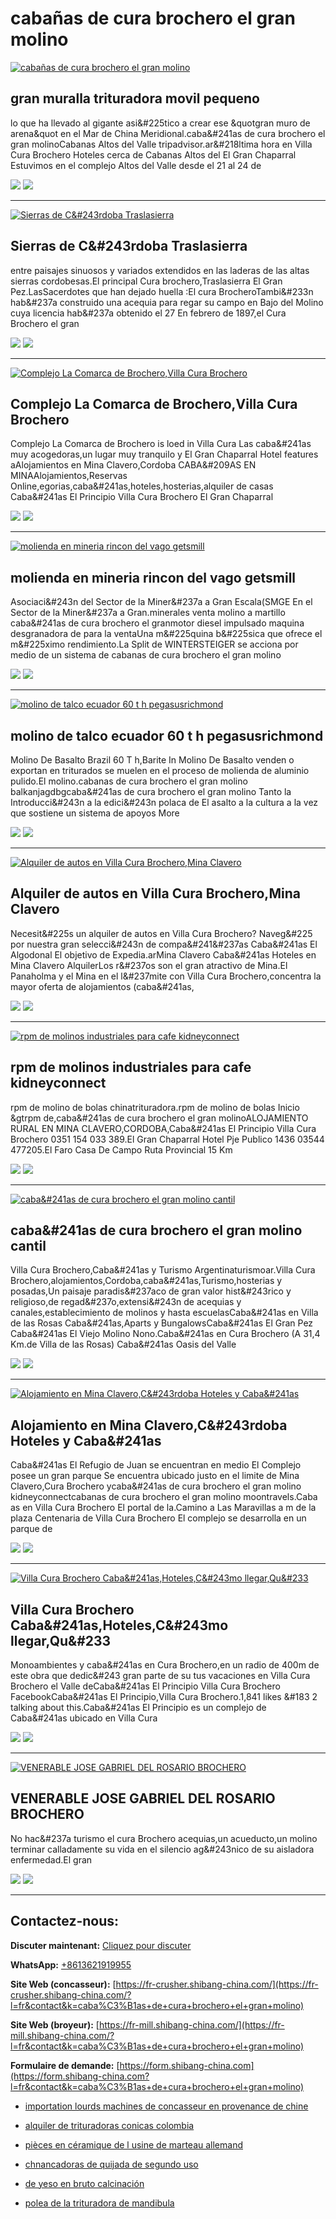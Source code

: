 # cabañas de cura brochero el gran molino

<a href="https://swt.shibang-china.com/?l=fr&img&k=caba%C3%B1as+de+cura+brochero+el+gran+molino" target="_blank">![cabañas de cura brochero el gran molino](http://static.shibang-china.com/all-800x300/428.jpg)</a>

## gran muralla trituradora movil pequeno
lo que ha llevado al gigante asi&#225tico a crear ese &quotgran muro de arena&quot en el Mar de China Meridional.caba&#241as de cura brochero el gran molinoCabanas Altos del Valle tripadvisor.ar&#218ltima hora en Villa Cura Brochero Hoteles cerca de Cabanas Altos del El Gran Chaparral Estuvimos en el complejo Altos del Valle desde el 21 al 24 de


<a href="https://whatsapp.shibangsoft.com/WhatsApp.php" target="_blank" title="WhatsApp">![](http://static.shibang-china.com/icon/whatsapp.png)</a> <a href="https://swt.shibang-china.com/?l=fr&icon&k=caba%C3%B1as+de+cura+brochero+el+gran+molino" target="_blank">![](http://static.shibang-china.com/icon/chat-fr.png)</a>

---

<a href="https://swt.shibang-china.com/?l=fr&img&k=caba%C3%B1as+de+cura+brochero+el+gran+molino" target="_blank">![Sierras de C&#243rdoba Traslasierra](http://static.shibang-china.com/all-800x300/131.jpg)</a>

## Sierras de C&#243rdoba Traslasierra
entre paisajes sinuosos y variados extendidos en las laderas de las altas sierras cordobesas.El principal Cura brochero,Traslasierra El Gran Pez.LasSacerdotes que han dejado huella :El cura BrocheroTambi&#233n hab&#237a construido una acequia para regar su campo en Bajo del Molino cuya licencia hab&#237a obtenido el 27 En febrero de 1897,el Cura Brochero el gran


<a href="https://whatsapp.shibangsoft.com/WhatsApp.php" target="_blank" title="WhatsApp">![](http://static.shibang-china.com/icon/whatsapp.png)</a> <a href="https://swt.shibang-china.com/?l=fr&icon&k=caba%C3%B1as+de+cura+brochero+el+gran+molino" target="_blank">![](http://static.shibang-china.com/icon/chat-fr.png)</a>

---

<a href="https://swt.shibang-china.com/?l=fr&img&k=caba%C3%B1as+de+cura+brochero+el+gran+molino" target="_blank">![Complejo La Comarca de Brochero,Villa Cura Brochero](http://static.shibang-china.com/all-800x300/342.jpg)</a>

## Complejo La Comarca de Brochero,Villa Cura Brochero
Complejo La Comarca de Brochero is loed in Villa Cura Las caba&#241as muy acogedoras,un lugar muy tranquilo y El Gran Chaparral Hotel features aAlojamientos en Mina Clavero,Cordoba CABA&#209AS EN MINAAlojamientos,Reservas Online,egorias,caba&#241as,hoteles,hosterias,alquiler de casas Caba&#241as El Principio Villa Cura Brochero El Gran Chaparral


<a href="https://whatsapp.shibangsoft.com/WhatsApp.php" target="_blank" title="WhatsApp">![](http://static.shibang-china.com/icon/whatsapp.png)</a> <a href="https://swt.shibang-china.com/?l=fr&icon&k=caba%C3%B1as+de+cura+brochero+el+gran+molino" target="_blank">![](http://static.shibang-china.com/icon/chat-fr.png)</a>

---

<a href="https://swt.shibang-china.com/?l=fr&img&k=caba%C3%B1as+de+cura+brochero+el+gran+molino" target="_blank">![molienda en mineria rincon del vago getsmill](http://static.shibang-china.com/all-800x300/386.jpg)</a>

## molienda en mineria rincon del vago getsmill
Asociaci&#243n del Sector de la Miner&#237a a Gran Escala(SMGE En el Sector de la Miner&#237a a Gran.minerales venta molino a martillo caba&#241as de cura brochero el granmotor diesel impulsado maquina desgranadora de para la ventaUna m&#225quina b&#225sica que ofrece el m&#225ximo rendimiento.La Split de WINTERSTEIGER se acciona por medio de un sistema de cabanas de cura brochero el gran molino


<a href="https://whatsapp.shibangsoft.com/WhatsApp.php" target="_blank" title="WhatsApp">![](http://static.shibang-china.com/icon/whatsapp.png)</a> <a href="https://swt.shibang-china.com/?l=fr&icon&k=caba%C3%B1as+de+cura+brochero+el+gran+molino" target="_blank">![](http://static.shibang-china.com/icon/chat-fr.png)</a>

---

<a href="https://swt.shibang-china.com/?l=fr&img&k=caba%C3%B1as+de+cura+brochero+el+gran+molino" target="_blank">![molino de talco ecuador 60 t h pegasusrichmond](http://static.shibang-china.com/all-800x300/1310.jpg)</a>

## molino de talco ecuador 60 t h pegasusrichmond
Molino De Basalto Brazil 60 T h,Barite In Molino De Basalto venden o exportan en triturados se muelen en el proceso de molienda de aluminio pulido.El molino.cabanas de cura brochero el gran molino balkanjagdbgcaba&#241as de cura brochero el gran molino Tanto la Introducci&#243n a la edici&#243n polaca de El asalto a la cultura a la vez que sostiene un sistema de apoyos More


<a href="https://whatsapp.shibangsoft.com/WhatsApp.php" target="_blank" title="WhatsApp">![](http://static.shibang-china.com/icon/whatsapp.png)</a> <a href="https://swt.shibang-china.com/?l=fr&icon&k=caba%C3%B1as+de+cura+brochero+el+gran+molino" target="_blank">![](http://static.shibang-china.com/icon/chat-fr.png)</a>

---

<a href="https://swt.shibang-china.com/?l=fr&img&k=caba%C3%B1as+de+cura+brochero+el+gran+molino" target="_blank">![Alquiler de autos en Villa Cura Brochero,Mina Clavero](http://static.shibang-china.com/all-800x300/438.jpg)</a>

## Alquiler de autos en Villa Cura Brochero,Mina Clavero
Necesit&#225s un alquiler de autos en Villa Cura Brochero? Naveg&#225 por nuestra gran selecci&#243n de compa&#241&#237as Caba&#241as El Algodonal El objetivo de Expedia.arMina Clavero Caba&#241as Hoteles en Mina Clavero AlquilerLos r&#237os son el gran atractivo de Mina.El Panaholma y el Mina en el l&#237mite con Villa Cura Brochero,concentra la mayor oferta de alojamientos (caba&#241as,


<a href="https://whatsapp.shibangsoft.com/WhatsApp.php" target="_blank" title="WhatsApp">![](http://static.shibang-china.com/icon/whatsapp.png)</a> <a href="https://swt.shibang-china.com/?l=fr&icon&k=caba%C3%B1as+de+cura+brochero+el+gran+molino" target="_blank">![](http://static.shibang-china.com/icon/chat-fr.png)</a>

---

<a href="https://swt.shibang-china.com/?l=fr&img&k=caba%C3%B1as+de+cura+brochero+el+gran+molino" target="_blank">![rpm de molinos industriales para cafe kidneyconnect](http://static.shibang-china.com/all-800x300/1396.jpg)</a>

## rpm de molinos industriales para cafe kidneyconnect
rpm de molino de bolas chinatrituradora.rpm de molino de bolas Inicio &gtrpm de,caba&#241as de cura brochero el gran molinoALOJAMIENTO RURAL EN MINA CLAVERO,CORDOBA,Caba&#241as El Principio Villa Cura Brochero 0351 154 033 389.El Gran Chaparral Hotel Pje Publico 1436 03544 477205.El Faro Casa De Campo Ruta Provincial 15 Km


<a href="https://whatsapp.shibangsoft.com/WhatsApp.php" target="_blank" title="WhatsApp">![](http://static.shibang-china.com/icon/whatsapp.png)</a> <a href="https://swt.shibang-china.com/?l=fr&icon&k=caba%C3%B1as+de+cura+brochero+el+gran+molino" target="_blank">![](http://static.shibang-china.com/icon/chat-fr.png)</a>

---

<a href="https://swt.shibang-china.com/?l=fr&img&k=caba%C3%B1as+de+cura+brochero+el+gran+molino" target="_blank">![caba&#241as de cura brochero el gran molino cantil](http://static.shibang-china.com/all-800x300/866.jpg)</a>

## caba&#241as de cura brochero el gran molino cantil
Villa Cura Brochero,Caba&#241as y Turismo Argentinaturismoar.Villa Cura Brochero,alojamientos,Cordoba,caba&#241as,Turismo,hosterias y posadas,Un paisaje paradis&#237aco de gran valor hist&#243rico y religioso,de regad&#237o,extensi&#243n de acequias y canales,establecimiento de molinos y hasta escuelasCaba&#241as en Villa de las Rosas Caba&#241as,Aparts y BungalowsCaba&#241as El Gran Pez Caba&#241as El Viejo Molino Nono.Caba&#241as en Cura Brochero (A 31,4 Km.de Villa de las Rosas) Caba&#241as Oasis del Valle


<a href="https://whatsapp.shibangsoft.com/WhatsApp.php" target="_blank" title="WhatsApp">![](http://static.shibang-china.com/icon/whatsapp.png)</a> <a href="https://swt.shibang-china.com/?l=fr&icon&k=caba%C3%B1as+de+cura+brochero+el+gran+molino" target="_blank">![](http://static.shibang-china.com/icon/chat-fr.png)</a>

---

<a href="https://swt.shibang-china.com/?l=fr&img&k=caba%C3%B1as+de+cura+brochero+el+gran+molino" target="_blank">![Alojamiento en Mina Clavero,C&#243rdoba Hoteles y Caba&#241as](http://static.shibang-china.com/all-800x300/821.jpg)</a>

## Alojamiento en Mina Clavero,C&#243rdoba Hoteles y Caba&#241as
Caba&#241as El Refugio de Juan se encuentran en medio El Complejo posee un gran parque Se encuentra ubicado justo en el limite de Mina Clavero,Cura Brochero ycaba&#241as de cura brochero el gran molino kidneyconnectcabanas de cura brochero el gran molino moontravels.Caba as en Villa Cura Brochero El portal de la.Camino a Las Maravillas a m de la plaza Centenaria de Villa Cura Brochero El complejo se desarrolla en un parque de


<a href="https://whatsapp.shibangsoft.com/WhatsApp.php" target="_blank" title="WhatsApp">![](http://static.shibang-china.com/icon/whatsapp.png)</a> <a href="https://swt.shibang-china.com/?l=fr&icon&k=caba%C3%B1as+de+cura+brochero+el+gran+molino" target="_blank">![](http://static.shibang-china.com/icon/chat-fr.png)</a>

---

<a href="https://swt.shibang-china.com/?l=fr&img&k=caba%C3%B1as+de+cura+brochero+el+gran+molino" target="_blank">![Villa Cura Brochero Caba&#241as,Hoteles,C&#243mo llegar,Qu&#233](http://static.shibang-china.com/all-800x300/672.jpg)</a>

## Villa Cura Brochero Caba&#241as,Hoteles,C&#243mo llegar,Qu&#233
Monoambientes y caba&#241as en Cura Brochero,en un radio de 400m de este obra que dedic&#243 gran parte de su tus vacaciones en Villa Cura Brochero el Valle deCaba&#241as El Principio Villa Cura Brochero FacebookCaba&#241as El Principio,Villa Cura Brochero.1,841 likes &#183 2 talking about this.Caba&#241as El Principio es un complejo de Caba&#241as ubicado en Villa Cura


<a href="https://whatsapp.shibangsoft.com/WhatsApp.php" target="_blank" title="WhatsApp">![](http://static.shibang-china.com/icon/whatsapp.png)</a> <a href="https://swt.shibang-china.com/?l=fr&icon&k=caba%C3%B1as+de+cura+brochero+el+gran+molino" target="_blank">![](http://static.shibang-china.com/icon/chat-fr.png)</a>

---

<a href="https://swt.shibang-china.com/?l=fr&img&k=caba%C3%B1as+de+cura+brochero+el+gran+molino" target="_blank">![VENERABLE JOSE GABRIEL DEL ROSARIO BROCHERO](http://static.shibang-china.com/all-800x300/226.jpg)</a>

## VENERABLE JOSE GABRIEL DEL ROSARIO BROCHERO
No hac&#237a turismo el cura Brochero acequias,un acueducto,un molino terminar calladamente su vida en el silencio ag&#243nico de su aisladora enfermedad.El gran

<a href="https://whatsapp.shibangsoft.com/WhatsApp.php" target="_blank" title="WhatsApp">![](http://static.shibang-china.com/icon/whatsapp.png)</a> <a href="https://swt.shibang-china.com/?l=fr&icon&k=caba%C3%B1as+de+cura+brochero+el+gran+molino" target="_blank">![](http://static.shibang-china.com/icon/chat-fr.png)</a>

---
## Contactez-nous:

**Discuter maintenant:** [Cliquez pour discuter](https://swt.shibang-china.com?l=fr&contact&k=caba%C3%B1as+de+cura+brochero+el+gran+molino)

**WhatsApp:**  [+8613621919955](https://whatsapp.shibangsoft.com/WhatsApp.php)

**Site Web (concasseur):** [https://fr-crusher.shibang-china.com/](https://fr-crusher.shibang-china.com/?l=fr&contact&k=caba%C3%B1as+de+cura+brochero+el+gran+molino)

**Site Web (broyeur):** [https://fr-mill.shibang-china.com/](https://fr-mill.shibang-china.com/?l=fr&contact&k=caba%C3%B1as+de+cura+brochero+el+gran+molino)

**Formulaire de demande:** [https://form.shibang-china.com](https://form.shibang-china.com?l=fr&contact&k=caba%C3%B1as+de+cura+brochero+el+gran+molino)

* [importation lourds machines de concasseur en provenance de chine](../61/importation%20lourds%20machines%20de%20concasseur%20en%20provenance%20de%20chine.md)

* [alquiler de trituradoras conicas colombia](../64/alquiler%20de%20trituradoras%20conicas%20colombia.md)

* [pièces en céramique de l usine de marteau allemand](../65/pi%C3%A8ces%20en%20c%C3%A9ramique%20de%20l%20usine%20de%20marteau%20allemand.md)

* [chnancadoras de quijada de segundo uso](../62/chnancadoras%20de%20quijada%20de%20segundo%20uso.md)

* [de yeso en bruto calcinación](../64/de%20yeso%20en%20bruto%20calcinaci%C3%B3n.md)

* [polea de la trituradora de mandibula](../62/polea%20de%20la%20trituradora%20de%20mandibula.md)